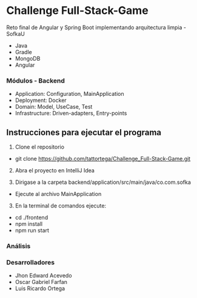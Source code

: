 # Challenge Full-Stack-Game
Reto final de Angular y Spring Boot implementando 
arquitectura limpia - SofkaU

* Java
* Gradle
* MongoDB
* Angular


### Módulos - Backend
* Application: Configuration, MainApplication
* Deployment: Docker
* Domain: Model, UseCase, Test
* Infrastructure: Driven-adapters, Entry-points

## Instrucciones para ejecutar el programa
1. Clone el repositorio
+ git clone https://github.com/tattortega/Challenge_Full-Stack-Game.git

2. Abra el proyecto en IntelliJ Idea


4. Dirigase a la carpeta backend/application/src/main/java/co.com.sofka
+ Ejecute al archivo MainApplication

3. En la terminal de comandos ejecute:
+ cd ./frontend
+ npm install
+ npm run start


### Análisis


### Desarrolladores
+ Jhon Edward Acevedo
+ Oscar Gabriel Farfan
+ Luis Ricardo Ortega



